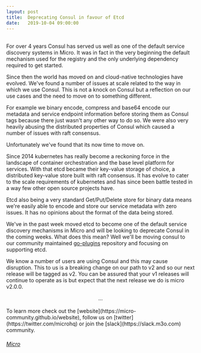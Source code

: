 ```yaml
---
layout:	post
title:	Deprecating Consul in favour of Etcd
date:	2019-10-04 09:00:00
---
```

<br>
For over 4 years Consul has served us well as one of the default service discovery systems in Micro. It was 
in fact in the very beginning the default mechanism used for the registry and the only underlying 
dependency required to get started.

Since then the world has moved on and cloud-native technologies have evolved. We've found a number of issues 
at scale related to the way in which we use Consul. This is not a knock on Consul but a reflection on our 
use cases and the need to move on to something different.

For example we binary encode, compress and base64 encode our metadata and service endpoint information 
before storing them as Consul tags because there just wasn't any other way to do so. We were also very 
heavily abusing the distributed properties of Consul which caused a number of issues with raft consensus.

Unfortunately we've found that its now time to move on.

Since 2014 kubernetes has really become a reckoning force in the landscape of container orchestration and the 
base level platform for services. With that etcd became their key-value storage of choice, a distributed key-value 
store built with raft consensus. It has evolve to cater to the scale requirements of kubernetes and has since 
been battle tested in a way few other open source projects have.

Etcd also being a very standard Get/Put/Delete store for binary data means we're easily able to encode and store 
our service metadata with zero issues. It has no opinions about the format of the data being stored.

We've in the past week moved etcd to become one of the default service discovery mechanisms in Micro and will be 
looking to deprecate Consul in the coming weeks. What does this mean? Well we'll be moving consul to our 
community maintained [go-plugins](https://github.com/micro/go-plugins) repository and focusing on supporting 
etcd.

We know a number of users are using Consul and this may cause disruption. This to us is a breaking change on our 
path to v2 and so our next release will be tagged as v2. You can be assured that your v1 releases will continue 
to operate as is but expect that the next release we do is micro v2.0.0.

<center>...</center>
<br>
To learn more check out the [website](https://micro-community.github.io/website), follow us on [twitter](https://twitter.com/microhq) or 
join the [slack](https://slack.m3o.com) community.

<h6><a href="https://github.com/micro/micro"><i class="fab fa-github fa-2x"></i> Micro</a></h6>

